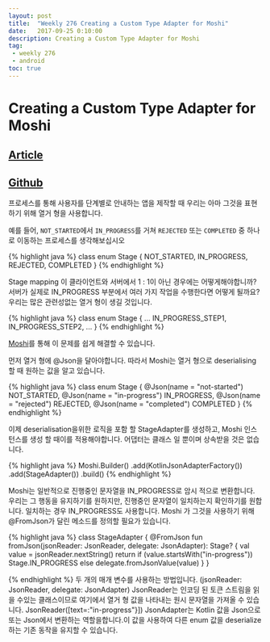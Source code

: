 ```yaml
---
layout: post
title:  "Weekly 276 Creating a Custom Type Adapter for Moshi"
date:   2017-09-25 0:10:00
description: Creating a Custom Type Adapter for Moshi
tag:
 - weekly 276
 - android
toc: true
---
```


# Creating a Custom Type Adapter for Moshi
## [Article][source] 
## [Github][github]

프로세스를 통해 사용자를 단계별로 안내하는 앱을 제작할 때 우리는 아마 그것을 표현하기 위해 열거 형을 사용합니다.

예를 들어, `NOT_STARTED`에서 `IN_PROGRESS`를 거쳐 `REJECTED` 또는 `COMPLETED` 중 하나로 이동하는 프로세스를 생각해보십시오

{% highlight java  %}
class enum Stage {
  NOT_STARTED,
  IN_PROGRESS,
  REJECTED,
  COMPLETED
}
{% endhighlight %}


Stage mapping 이 클라이언트와 서버에서 1 : 1이 아닌 경우에는 어떻게해야합니까? 
서버가 실제로 IN_PROGRESS 부분에서 여러 가지 작업을 수행한다면 어떻게 될까요? 
우리는 많은 관련성없는 열거 형이 생길 것입니다. 

{% highlight java  %}
class enum Stage {
  ...
  IN_PROGRESS_STEP1,
  IN_PROGRESS_STEP2, 
  ...
}
{% endhighlight %}

[Moshi][moshi]를 통해 이 문제를 쉽게 해결할 수 있습니다. 

먼저 열거 형에 @Json을 달아야합니다. 
따라서 Moshi는 열거 형으로 deserialising 할 때 원하는 값을 알고 있습니다.

{% highlight java  %}
class enum Stage {
  @Json(name = "not-started") NOT_STARTED,
  @Json(name = "in-progress") IN_PROGRESS,
  @Json(name = "rejected") REJECTED,
  @Json(name = "completed") COMPLETED
}
{% endhighlight %}

이제 deserialisation을위한 로직을 포함 할 StageAdapter를 생성하고, 
Moshi 인스턴스를 생성 할 때이를 적용해야합니다. 
어댑터는 클래스 일 뿐이며 상속받을 것은 없습니다. 

{% highlight java  %}
Moshi.Builder()
  .add(KotlinJsonAdapterFactory())
  .add(StageAdapter())
  .build()
{% endhighlight %}  

Moshi는 일반적으로 진행중인 문자열을 IN_PROGRESS로 암시 적으로 변환합니다. 
우리는 그 행동을 유지하기를 원하지만, 진행중인 문자열이 일치하는지 확인하기를 원합니다. 
일치하는 경우 IN_PROGRESS도 사용합니다.
Moshi 가 그것을 사용하기 위해 @FromJson가 달린 메소드를 정의할 필요가 있습니다.

{% highlight java  %} 
class StageAdapter {
  @FromJson fun fromJson(jsonReader: JsonReader, delegate: JsonAdapter<Stage>): Stage? {
    val value = jsonReader.nextString()
    return if (value.startsWith("in-progress")) Stage.IN_PROGRESS else delegate.fromJsonValue(value)
  }
}


{% endhighlight %}
두 개의 매개 변수를 사용하는 방법입니다. (jsonReader: JsonReader, delegate: JsonAdapter<Stage>)
JsonReader는 인코딩 된 토큰 스트림을 읽을 수있는 클래스이므로 여기에서 열거 형 값을 나타내는 원시 문자열을 가져올 수 있습니다.
JsonReader([text=:"in-progress"}])
JsonAdapter는 Kotlin 값을 Json으로 또는 Json에서 변환하는 역할을합니다.이 값을 사용하여 다른 enum 값을 deserialize하는 기존 동작을 유지할 수 있습니다.

  
  [source]: https://medium.com/@emmaguy/creating-a-custom-type-adapter-for-moshi-ae7e1cf469a9
  [github]: https://github.com/kimtaesu/android-weekly/blob/master/Weekly276-CreatingACustomTypeAdapterforMoshi/app/src/test/java/com/hucet/weekly276/StageDataTest.kt
  [moshi]: https://github.com/square/moshi
  
  